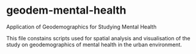 # geodem-mental-health
Application of Geodemographics for Studying Mental Health

This file constains scripts used for spatial analysis and visualisation of the study on geodemographics of mental health in the urban environment. 
